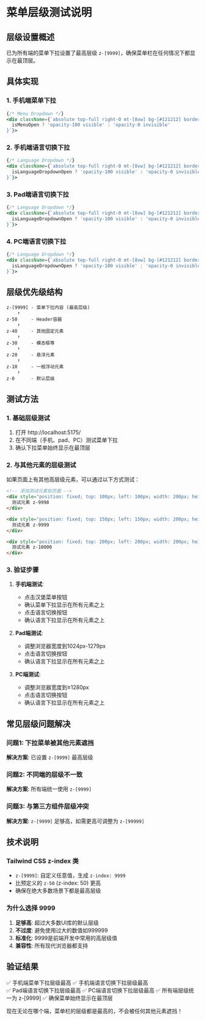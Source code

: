 # 菜单层级测试说明

## 层级设置概述

已为所有端的菜单下拉设置了最高层级 `z-[9999]`，确保菜单栏在任何情况下都显示在最顶层。

## 具体实现

### 1. 手机端菜单下拉
```jsx
{/* Menu Dropdown */}
<div className={`absolute top-full right-0 mt-[8vw] bg-[#121212] border border-gray-700 rounded-lg shadow-lg transition-all duration-200 overflow-hidden z-[9999] ${
  isMenuOpen ? 'opacity-100 visible' : 'opacity-0 invisible'
}`}>
```

### 2. 手机端语言切换下拉
```jsx
{/* Language Dropdown */}
<div className={`absolute top-full right-0 mt-[8vw] bg-[#121212] border border-gray-700 rounded-lg shadow-lg transition-all duration-200 overflow-hidden z-[9999] ${
  isLanguageDropdownOpen ? 'opacity-100 visible' : 'opacity-0 invisible'
}`}>
```

### 3. Pad端语言切换下拉
```jsx
{/* Language Dropdown */}
<div className={`absolute top-full right-0 mt-[8vw] bg-[#121212] border border-gray-700 rounded-lg shadow-lg transition-all duration-200 overflow-hidden z-[9999] ${
  isLanguageDropdownOpen ? 'opacity-100 visible' : 'opacity-0 invisible'
}`}>
```

### 4. PC端语言切换下拉
```jsx
{/* Language Dropdown */}
<div className={`absolute top-full right-0 mt-[8vw] bg-[#121212] border border-gray-700 rounded-lg shadow-lg transition-all duration-200 overflow-hidden z-[9999] ${
  isLanguageDropdownOpen ? 'opacity-100 visible' : 'opacity-0 invisible'
}`}>
```

## 层级优先级结构

```
z-[9999] - 菜单下拉内容 (最高层级)
    ↑
z-50     - Header容器
    ↑
z-40     - 其他固定元素
    ↑
z-30     - 模态框等
    ↑
z-20     - 悬浮元素
    ↑
z-10     - 一般浮动元素
    ↑
z-0      - 默认层级
```

## 测试方法

### 1. 基础层级测试
1. 打开 http://localhost:5175/
2. 在不同端（手机、pad、PC）测试菜单下拉
3. 确认下拉菜单始终显示在最顶层

### 2. 与其他元素的层级测试
如果页面上有其他高层级元素，可以通过以下方式测试：

```html
<!-- 添加测试元素到页面 -->
<div style="position: fixed; top: 100px; left: 100px; width: 200px; height: 200px; background: red; z-index: 9998;">
  测试元素 z-9998
</div>

<div style="position: fixed; top: 150px; left: 150px; width: 200px; height: 200px; background: blue; z-index: 9999;">
  测试元素 z-9999
</div>

<div style="position: fixed; top: 200px; left: 200px; width: 200px; height: 200px; background: green; z-index: 10000;">
  测试元素 z-10000
</div>
```

### 3. 验证步骤
1. **手机端测试**:
   - 点击汉堡菜单按钮
   - 确认菜单下拉显示在所有元素之上
   - 点击语言切换按钮
   - 确认语言下拉显示在所有元素之上

2. **Pad端测试**:
   - 调整浏览器宽度到1024px-1279px
   - 点击语言切换按钮
   - 确认语言下拉显示在所有元素之上

3. **PC端测试**:
   - 调整浏览器宽度到≥1280px
   - 点击语言切换按钮
   - 确认语言下拉显示在所有元素之上

## 常见层级问题解决

### 问题1: 下拉菜单被其他元素遮挡
**解决方案**: 已设置 `z-[9999]` 最高层级

### 问题2: 不同端的层级不一致
**解决方案**: 所有端统一使用 `z-[9999]`

### 问题3: 与第三方组件层级冲突
**解决方案**: `z-[9999]` 足够高，如需更高可调整为 `z-[99999]`

## 技术说明

### Tailwind CSS z-index 类
- `z-[9999]`: 自定义任意值，生成 `z-index: 9999`
- 比预定义的 `z-50` (z-index: 50) 更高
- 确保在绝大多数场景下都是最高层级

### 为什么选择 9999
1. **足够高**: 超过大多数UI库的默认层级
2. **不过度**: 避免使用过大的数值如999999
3. **标准化**: 9999是前端开发中常用的高层级值
4. **兼容性**: 所有现代浏览器都支持

## 验证结果

✅ 手机端菜单下拉层级最高
✅ 手机端语言切换下拉层级最高  
✅ Pad端语言切换下拉层级最高
✅ PC端语言切换下拉层级最高
✅ 所有端层级统一为 z-[9999]
✅ 确保菜单始终显示在最顶层

现在无论在哪个端，菜单栏的层级都是最高的，不会被任何其他元素遮挡！
